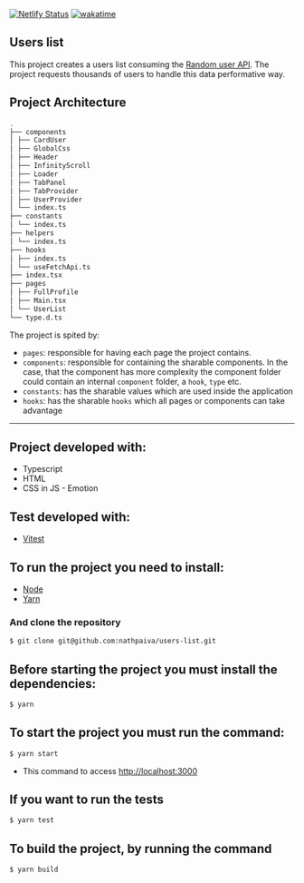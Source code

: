 [![Netlify Status](https://api.netlify.com/api/v1/badges/95393da5-6fb5-4f33-b75c-d7039990d58b/deploy-status)](https://app.netlify.com/sites/list-users-infityscroll/deploys)
[![wakatime](https://wakatime.com/badge/user/2aeba48e-4558-4f58-965a-fc1cd46ba978/project/5de4987f-276b-448d-99ee-bbaf44373897.svg)](https://wakatime.com/badge/user/2aeba48e-4558-4f58-965a-fc1cd46ba978/project/5de4987f-276b-448d-99ee-bbaf44373897)

## Users list

This project creates a users list consuming the [Random user API](https://randomuser.me). The project requests thousands of users to handle this data performative way.

## Project Architecture

```bash
.
├── components
│ ├── CardUser
│ ├── GlobalCss
│ ├── Header
│ ├── InfinityScroll
│ ├── Loader
│ ├── TabPanel
│ ├── TabProvider
│ ├── UserProvider
│ └── index.ts
├── constants
│ └── index.ts
├── helpers
│ └── index.ts
├── hooks
│ ├── index.ts
│ └── useFetchApi.ts
├── index.tsx
├── pages
│ ├── FullProfile
│ ├── Main.tsx
│ └── UserList
└── type.d.ts
```

The project is spited by:

- `pages`: responsible for having each page the project contains.
- `components`: responsible for containing the sharable components. In the case, that the component has more complexity the component folder could contain an internal `component` folder, a `hook`, `type` etc.
- `constants`: has the sharable values which are used inside the application
- `hooks`: has the sharable `hooks` which all pages or components can take advantage

---

## Project developed with:

- Typescript
- HTML
- CSS in JS - Emotion

## Test developed with:

- [Vitest](https://vitest.dev/)

## To run the project you need to install:

- [Node](https://nodejs.org/en/download/)
- [Yarn](https://yarnpkg.com/lang/en/docs/install/)

### And clone the repository

```sh
$ git clone git@github.com:nathpaiva/users-list.git
```

## Before starting the project you must install the dependencies:

```sh
$ yarn
```

## To start the project you must run the command:

```sh
$ yarn start
```

- This command to access [http://localhost:3000](http://localhost:3000)

## If you want to run the tests

```sh
$ yarn test
```

## To build the project, by running the command

```sh
$ yarn build
```
